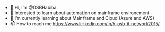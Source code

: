 - 👋 Hi, I’m @OSBHabiba
- 👀 Interested to learn about automation on mainframe environement 
- 🌱 I’m currently learning about Mainframe and Cloud (Azure and AWS)
- 📫 How to reach me  https://www.linkedin.com/in/h-osb-it-network2015/

<!---
OSBHabiba/OSBHabiba is a ✨ special ✨ repository because its `README.md` (this file) appears on your GitHub profile.
You can click the Preview link to take a look at your changes.
--->
